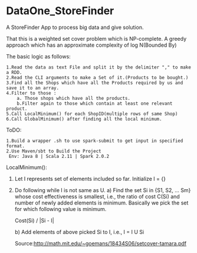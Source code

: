 # DataOne_StoreFinder
A StoreFinder App to process big data and give solution.

That this is a weighted set cover problem which is NP-complete.
A greedy approach which has an approximate complexity of log N(Bounded By)

The basic logic as follows:

    1.Read the data as text File and split it by the delimiter "," to make a RDD.
    2.Read the CLI arguments to make a Set of it.(Products to be bought.)
    3.Find all the Shops which have all the Products required by us and save it to an array.
    4.Filter to those :
        a. Those shops which have all the products.
        b.Filter again to those which contain at least one relevant product.
    5.Call LocalMinimum() for each ShopID(multiple rows of same Shop)
    6.Call GlobalMinimum() after finding all the local minimum.


ToDO:

    1.Build a wrapper .sh to use spark-submit to get input in specified format.
    2.Use Maven/sbt to Build the Project
     Env: Java 8 | Scala 2.11 | Spark 2.0.2


LocalMinimum():

1) Let I represents set of elements included so far.  Initialize I = {}
2) Do following while I is not same as U.
    a) Find the set Si in {S1, S2, ... Sm} whose cost effectiveness is 
      smallest, i.e., the ratio of cost C(Si) and number of newly added elements is minimum. 
      Basically we pick the set for which following value is minimum.
      
      Cost(Si) / |Si - I|
      
    b) Add elements of above picked Si to I, i.e.,  I = I U Si

   Source:http://math.mit.edu/~goemans/18434S06/setcover-tamara.pdf
